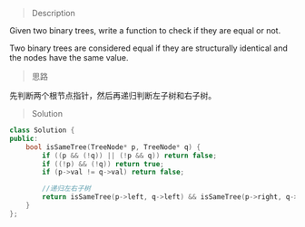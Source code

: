 > Description

Given two binary trees, write a function to check if they are equal or not.

Two binary trees are considered equal if they are structurally identical and the nodes have the same value.

> 思路

先判断两个根节点指针，然后再递归判断左子树和右子树。

> Solution

```C++
class Solution {
public:
	bool isSameTree(TreeNode* p, TreeNode* q) {
		if ((p && (!q)) || (!p && q)) return false;
		if ((!p) && (!q)) return true;
		if (p->val != q->val) return false;

        //递归左右子树
		return isSameTree(p->left, q->left) && isSameTree(p->right, q->right);
	}
};
```
